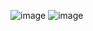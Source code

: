 ![image](https://github.com/karinz112/animated-search-bar/assets/64262016/c747a0f5-ab16-4988-bc46-a8afadd54b44)
![image](https://github.com/karinz112/animated-search-bar/assets/64262016/712993d7-89ab-4533-be27-f206b220d248)
